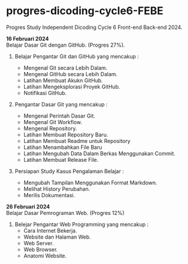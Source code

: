 # progres-dicoding-cycle6-FEBE
Progres Study Independent Dicoding Cycle 6 Front-end Back-end 2024.

**16 Februari 2024**<br>
Belajar Dasar Git dengan GitHub. (Progres 27%).
1. Belajar Pengantar Git dan GitHub yang mencakup :
   * Mengenal Git secara Lebih Dalam.
   * Mengenal GitHub secara Lebih Dalam.
   * Latihan Membuat Akukn GitHub.
   * Latihan Mengeksplorasi Proyek GitHub.
   * Notifikasi GitHub.<br>
   
2. Pengantar Dasar Git yang mencakup :
   * Mengenal Perintah Dasar Git.
   * Mengenal Git Workflow.
   * Mengenal Repository.
   * Latihan Membuat Repository Baru.
   * Latihan Membuat Readme untuk Repository
   * Latihan Menambahkan File Baru
   * Latihan Mengubah Data Dalam Berkas Menggunakan Commit.
   * Latihan Membuat Release File.<br>
   
3. Persiapan Study Kasus Pengalaman Belajar :
   * Mengubah Tampilan Menggunakan Format Markdown.
   * Melihat History Perubahan.
   * Merilis Dokumentasi.<br>
   
**26 Februari 2024**<br>
Belajar Dasar Pemrograman Web. (Progres 12%)<br>
1. Belejar Pengantar Web Programming yang mencakup :
   * Cara Internet Bekerja.
   * Website dan Halaman Web.
   * Web Server.
   * Web Browser.
   * Anatomi Website.

